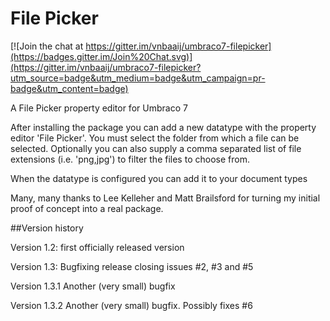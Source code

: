# File Picker

[![Join the chat at https://gitter.im/vnbaaij/umbraco7-filepicker](https://badges.gitter.im/Join%20Chat.svg)](https://gitter.im/vnbaaij/umbraco7-filepicker?utm_source=badge&utm_medium=badge&utm_campaign=pr-badge&utm_content=badge)

A File Picker property editor for Umbraco 7

After installing the package you can add a new datatype with the property editor 'File Picker'. You must select the folder from which a file can be selected. Optionally you can also supply a comma separated list of file extensions (i.e. 'png,jpg') to filter the files to choose from.

When the datatype is configured you can add it to your document types

Many, many thanks to Lee Kelleher and Matt Brailsford for turning my initial proof of concept into a real package.

##Version history

Version 1.2: first officially released version

Version 1.3: Bugfixing release closing issues #2, #3 and #5

Version 1.3.1 Another (very small) bugfix

Version 1.3.2 Another (very small) bugfix. Possibly fixes #6


